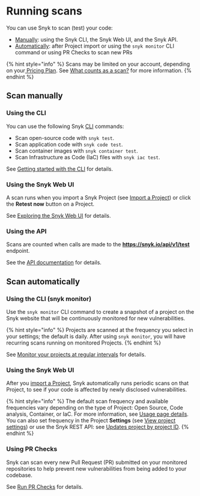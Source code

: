 # Running scans

You can use Snyk to scan (test) your code:

* [Manually](./#run-tests-manually): using the Snyk CLI, the Snyk Web UI, and the Snyk API.
* [Automatically](./#run-tests-automatically): after Project import or using the `snyk monitor` CLI command or using PR Checks to scan new PRs

{% hint style="info" %}
Scans may be limited on your account, depending on your[ Pricing Plan](../../more-info/plans.md). See [What counts as a scan?](what-counts-as-a-test.md) for more information.
{% endhint %}

## Scan manually

### Using the CLI

You can use the following Snyk [CLI](../../snyk-cli/cli-commands-and-options-summary.md) commands:

* Scan open-source code with `snyk test`.
* Scan application code with `snyk code test`.
* Scan container images with `snyk container test`.
* Scan Infrastructure as Code (IaC) files with `snyk iac test`.

See [Getting started with the CLI](../../snyk-cli/getting-started-with-the-snyk-cli.md) for details.

### Using the Snyk Web UI

A scan runs when you import a Snyk Project (see [Import a Project](../quickstart/import-a-project.md)) or click the **Retest now** button on a Project.

See [Exploring the Snyk Web UI](../exploring-the-snyk-web-ui.md) for details.

### Using the API

Scans are counted when calls are made to the **https://snyk.io/api/v1/test** endpoint.

See the [API documentation](https://snyk.docs.apiary.io/#reference/test) for details.

## Scan automatically

### Using the CLI (snyk monitor)

Use the `snyk monitor` CLI command to create a snapshot of a project on the Snyk website that will be continuously monitored for new vulnerabilities.

{% hint style="info" %}
Projects are scanned at the frequency you select in your settings; the default is daily. After using `snyk monitor`, you will have recurring scans running on monitored Projects.
{% endhint %}

See [Monitor your projects at regular intervals](../../snyk-cli/scan-and-maintain-projects-using-the-cli/monitor-your-projects-at-regular-intervals.md) for details.

### Using the Snyk Web UI

After you [import a Project](../quickstart/import-a-project.md), Snyk automatically runs periodic scans on that Project, to see if your code is affected by newly disclosed vulnerabilities.

{% hint style="info" %}
The default scan frequency and available frequencies vary depending on the type of Project: Open Source, Code analysis, Container, or IaC. For more information, see [Usage page details](../../snyk-admin/manage-settings/usage-settings.md). You can also set frequency in the Project **Settings** (see [View project settings](../../snyk-admin/snyk-projects/view-and-edit-project-settings.md)) or use the Snyk REST API: see [Updates project by project ID](https://apidocs.snyk.io/?version=2023-02-15#patch-/orgs/-org\_id-/projects/-project\_id-).
{% endhint %}

### Using PR Checks

Snyk can scan every new Pull Request (PR) submitted on your monitored repositories to help prevent new vulnerabilities from being added to your codebase.

See [Run PR Checks](../../scan-application-code/run-pr-checks/) for details.
